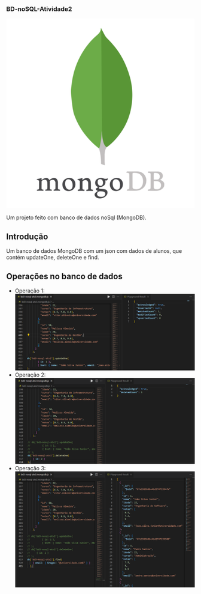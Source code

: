 ### BD-noSQL-Atividade2
![Banner do Projeto](./mongodb.png)

Um projeto feito com banco de dados noSql (MongoDB).

## Introdução

Um banco de dados MongoDB com um json com dados de alunos, que contém updateOne, deleteOne e find.

## Operações no banco de dados

- Operação 1: 
![Foto do Formulário](./cap1.png)
- Operação 2:
![Foto do Formulário](./cap2.png)
- Operação 3:
![Foto do Formulário](./cap3.png)
